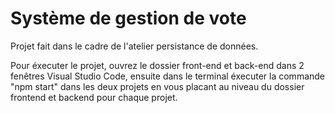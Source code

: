 # Système de gestion de vote

Projet fait dans le cadre de l'atelier persistance de données.

Pour éxecuter le projet, ouvrez le dossier front-end et back-end dans 2 fenêtres Visual Studio Code, ensuite dans le terminal éxecuter la commande "npm start" dans les deux projets en vous placant au niveau du dossier frontend et backend pour chaque projet.

